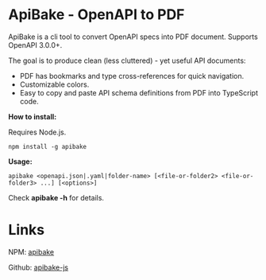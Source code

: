 # ApiBake - OpenAPI to PDF

ApiBake is a cli tool to convert OpenAPI specs into PDF document. Supports OpenAPI 3.0.0+.

The goal is to produce clean (less cluttered) - yet useful API documents:
 - PDF has bookmarks and type cross-references for quick navigation.
 - Customizable colors.
 - Easy to copy and paste API schema definitions from PDF into TypeScript code.

**How to install:**

Requires Node.js.

```
npm install -g apibake
```

**Usage:**

```
apibake <openapi.json|.yaml|folder-name> [<file-or-folder2> <file-or-folder3> ...] [<options>]
```

Check **apibake -h** for details.

# Links

NPM: [apibake](https://www.npmjs.com/package/apibake)

Github: [apibake-js](https://github.com/curvednebula/apibake-js)
